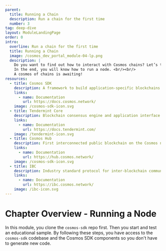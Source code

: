 ```yaml
---
parent:
  title: Running a Chain
  description: Run a chain for the first time
  number: 3
tag: deep-dive
layout: ModuleLandingPage
order: 0
intro:
  overline: Run a chain for the first time
  title: Running a Chain
  image: /cosmos_dev_portal_module-04-lp.png
  description: |
    Do you want to find out how to interact with Cosmos chains? Let’s take it step-by-step with SimApp. <br/><br/>
    In the end, you will know how to run a node. <br/><br/>
    A cosmos of chains is awaiting!
resources:
  - title: Cosmos SDK
    description: A framework to build application-specific blockchains
    links:
      - name: Documentation
        url: https://docs.cosmos.network/
    image: /cosmos-sdk-icon.svg
  - title: Tendermint Core
    description: Blockchain consensus engine and application interface
    links:
      - name: Documentation
        url: https://docs.tendermint.com/
    image: /tendermint-icon.svg
  - title: Cosmos Hub
    description: First interconnected public blockchain on the Cosmos network
    links:
      - name: Documentation
        url: https://hub.cosmos.network/
    image: /cosmos-sdk-icon.svg
  - title: IBC
    description: Industry standard protocol for inter-blockchain communication
    links:
      - name: Documentation
        url: https://ibc.cosmos.network/
    image: /ibc-icon.svg
---
```


# Chapter Overview - Running a Node

In this module, you clone the `cosmos-sdk` repo first. Then you start and test an educational sample. By following these steps, you have access to the `cosmos-sdk` codebase and the Cosmos SDK components so you don't have to generate new code. 
